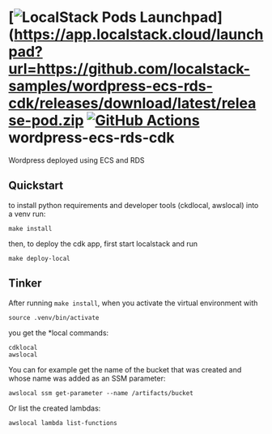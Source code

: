 [![LocalStack Pods Launchpad](https://localstack.cloud/gh/launch-pod-badge.svg)](https://app.localstack.cloud/launchpad?url=https://github.com/localstack-samples/wordpress-ecs-rds-cdk/releases/download/latest/release-pod.zip
[![GitHub Actions](https://github.com/localstack-samples/wordpress-ecs-rds-cdk/actions/workflows/integration-test.yml/badge.svg)](https://github.com/localstack-samples/wordpress-ecs-rds-cdk/actions/workflows/integration-test.yml)
wordpress-ecs-rds-cdk
===============================

Wordpress deployed using ECS and RDS


## Quickstart

to install python requirements and developer tools (ckdlocal, awslocal) into a venv run:

    make install

then, to deploy the cdk app, first start localstack and run

    make deploy-local

## Tinker

After running `make install`, when you activate the virtual environment with

    source .venv/bin/activate

you get the *local commands:

    cdklocal
    awslocal

You can for example get the name of the bucket that was created and whose name was added as an SSM parameter:

    awslocal ssm get-parameter --name /artifacts/bucket

Or list the created lambdas:

    awslocal lambda list-functions
